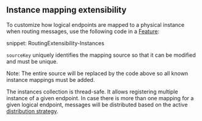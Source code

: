 ## Instance mapping extensibility

To customize how logical endpoints are mapped to a physical instance when routing messages, use the following code in a [Feature](/nservicebus/pipeline/features.md):

snippet: RoutingExtensibility-Instances

`sourceKey` uniquely identifies the mapping source so that it can be modified and must be unique.

Note: The entire source will be replaced by the code above so all known instance mappings must be added.

The instances collection is thread-safe. It allows registering multiple instance of a given endpoint. In case there is more than one mapping for a given logical endpoint, messages will be distributed based on the active [distribution strategy](/transports/msmq/sender-side-distribution.md#mapping-physical-endpoint-instances-message-distribution).